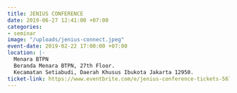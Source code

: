 ```yaml
---
title: JENIUS CONFERENCE
date: 2019-06-27 12:41:00 +07:00
categories:
- seminar
image: "/uploads/jenius-connect.jpeg"
event-date: 2019-02-22 17:00:00 +07:00
location: |-
  Menara BTPN
  Beranda Menara BTPN, 27th Floor.
  Kecamatan Setiabudi, Daerah Khusus Ibukota Jakarta 12950.
ticket-link: https://www.eventbrite.com/e/jenius-conference-tickets-56774218215
---
```


